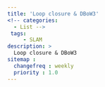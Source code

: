 ```yaml
---
title: 'Loop closure & DBoW3'
<!-- categories:
  - List -->
 tags:
     - SLAM
description: >
  Loop closure & DBoW3
sitemap :
  changefreq : weekly
  priority : 1.0
---
```


##
